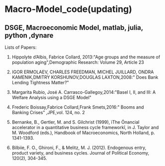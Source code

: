 # Macro-Model_code(updating)
## DSGE, Macroeconomic Model, matlab, julia, python ,dynare
Lists of Papers:

1. Hippolyte d’Albis, Fabrice Collard, 2013:"Age groups and the measure of population aging",Demographic Research: Volume 29, Article 23

2. IGOR ERMOLAEV, CHARLES FREEDMAN, MICHEL JUILLARD, ONDRA KAMENIK,DMITRY KORSHUNOV,DOUGLAS LAXTON,2008:" Does Bank Lending Tightness Matter?"

3. Margarita Rubio, José A. Carrasco-Gallegoy,2014:"Basel I, II, and III: A Welfare Analysis using a DSGE Model"

4. Frederic Boissay,Fabrice Collard,Frank Smets,2016:" Booms and Banking Crises" ,JPE,vol. 124, no. 2

5. Bernanke, B., Gertler, M. and S. Gilchrist (1999), ìThe Önancial accelerator in a quantitative business cycle frameworkî, in J. Taylor and M. Woodford (eds.), Handbook of Macroeconomics, North Holland, p. 1341-1393.

6. Bilbiie, F. O., Ghironi, F., & Melitz, M. J. (2012). Endogenous entry, product variety, and business cycles. Journal of Political Economy, 120(2), 304-345.
